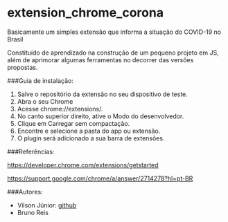 # extension_chrome_corona

Basicamente um simples extensão que informa a situação do COVID-19 no Brasil

Constituído de aprendizado na construção de um pequeno projeto em JS, além de aprimorar algumas ferramentas no decorrer das versões propostas.


###Guia de instalação:
1. Salve o repositório da extensão no seu dispositivo de teste.
2. Abra o seu Chrome
3. Acesse chrome://extensions/.
4. No canto superior direito, ative o Modo do desenvolvedor.
5. Clique em Carregar sem compactação.
6. Encontre e selecione a pasta do app ou extensão.
7. O plugin será adicionado a sua barra de extensões.

###Referências:

<https://developer.chrome.com/extensions/getstarted>

<https://support.google.com/chrome/a/answer/2714278?hl=pt-BR>

###Autores:
- Vilson Júnior: [github](https://github.com/vilsonjunior)
- Bruno Reis

